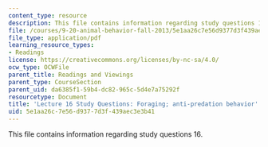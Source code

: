 ```yaml
---
content_type: resource
description: This file contains information regarding study questions 16.
file: /courses/9-20-animal-behavior-fall-2013/5e1aa26c7e56d9377d3f439aec3e3b41_MIT9_20F13_L16_Qs.pdf
file_type: application/pdf
learning_resource_types:
- Readings
license: https://creativecommons.org/licenses/by-nc-sa/4.0/
ocw_type: OCWFile
parent_title: Readings and Viewings
parent_type: CourseSection
parent_uid: da6385f1-59b4-dc82-965c-5d4e7a75292f
resourcetype: Document
title: 'Lecture 16 Study Questions: Foraging; anti-predation behavior'
uid: 5e1aa26c-7e56-d937-7d3f-439aec3e3b41
---
```

This file contains information regarding study questions 16.
